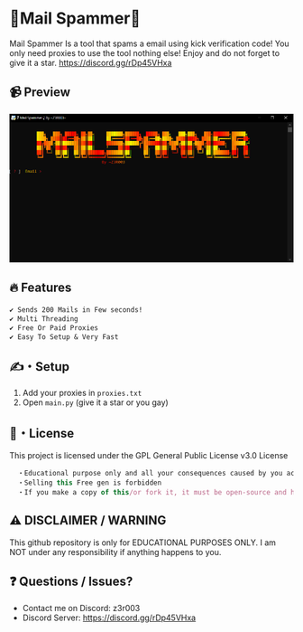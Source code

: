 # 🚀Mail Spammer🚀
Mail Spammer Is a tool that spams a email using kick verification code! You only need proxies to use the tool nothing else! Enjoy and do not forget to give it a star. https://discord.gg/rDp45VHxa
## 📹 Preview
![preview](Preview.PNG)
## 🔥 Features
```
✔ Sends 200 Mails in Few seconds!
✔ Multi Threading
✔ Free Or Paid Proxies
✔ Easy To Setup & Very Fast
```
## ✍️・Setup
1. Add your proxies in `proxies.txt`
2. Open `main.py` (give it a star or you gay)

## 📄・License
This project is licensed under the GPL General Public License v3.0 License
```js
  ・Educational purpose only and all your consequences caused by you actions is your responsibility
  ・Selling this Free gen is forbidden
  ・If you make a copy of this/or fork it, it must be open-source and have credits linking to this repo
```
## ⚠️ DISCLAIMER / WARNING 
This github repository is only for EDUCATIONAL PURPOSES ONLY. I am NOT under any responsibility if anything happens to you.

## ❓ Questions / Issues?
- Contact me on Discord: z3r003
- Discord Server: https://discord.gg/rDp45VHxa
